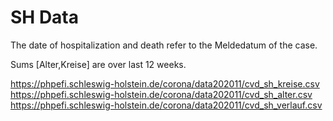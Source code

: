 # SH Data

The date of hospitalization and death refer to the Meldedatum of the case.

Sums [Alter,Kreise] are over last 12 weeks.

https://phpefi.schleswig-holstein.de/corona/data202011/cvd_sh_kreise.csv
https://phpefi.schleswig-holstein.de/corona/data202011/cvd_sh_alter.csv
https://phpefi.schleswig-holstein.de/corona/data202011/cvd_sh_verlauf.csv
